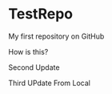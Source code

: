 TestRepo
========

My first repository on GitHub

How is this?

Second Update

Third UPdate From Local
